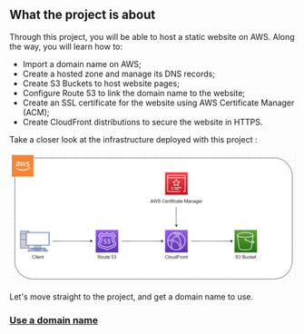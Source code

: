 ## What the project is about

Through this project, you will be able to host a static website on AWS.
Along the way, you will learn how to:
- Import a domain name on AWS;
- Create a hosted zone and manage its DNS records;
- Create S3 Buckets to host website pages;
- Configure Route 53 to link the domain name to the website;
- Create an SSL certificate for the website using AWS Certificate Manager (ACM);
- Create CloudFront distributions to secure the website in HTTPS.

Take a closer look at the infrastructure deployed with this project :

![Infrastructure](images/infrastructure.png ':size=700')

Let's move straight to the project, and get a domain name to use.

### [Use a domain name](/projects/project-1/part-2/README.md)